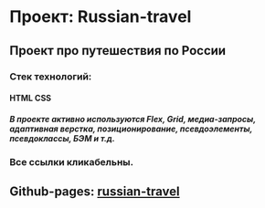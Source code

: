 # Проект: Russian-travel

## Проект про путешествия по России

### Стек технологий:
####   HTML 	CSS

##### В проекте активно используются Flex, Grid, медиа-запросы, адаптивная верстка, позиционирование, псевдоэлементы, псевдоклассы, БЭМ и т.д.

### Все ссылки кликабельны.

## Github-pages: [russian-travel](https://borodinalexandr.github.io/russian-travel/)

